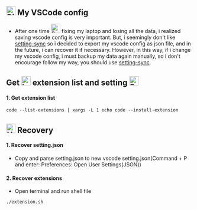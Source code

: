 ## <img src="https://raw.githubusercontent.com/Tarikul-Islam-Anik/Animated-Fluent-Emojis/master/Emojis/Food/Birthday%20Cake.png" alt="Birthday Cake" width="25" height="25" /> My VSCode config

-   After one time <img src="https://raw.githubusercontent.com/Tarikul-Islam-Anik/Animated-Fluent-Emojis/master/Emojis/Smilies/Bomb.png" alt="Bomb" width="25" height="25" /> fixing my laptop and losing all the data, i realized saving vscode config is very important. But, i seemingly don't like [setting-sync](https://code.visualstudio.com/docs/editor/settings-sync) so i decided to export my vscode config as json file, and in the future, i can recover it if necessary. However, in this way, if i change my vscode config, i must backup my data again manually, so i don't encourage follow my way, you should use [setting-sync](https://code.visualstudio.com/docs/editor/settings-sync).

## Get <img src="https://raw.githubusercontent.com/Tarikul-Islam-Anik/Animated-Fluent-Emojis/master/Emojis/Animals/Lady%20Beetle.png" alt="Lady Beetle" width="25" height="25" /> extension list and setting <img src="https://raw.githubusercontent.com/Tarikul-Islam-Anik/Animated-Fluent-Emojis/master/Emojis/Animals/Baby%20Chick.png" alt="Baby Chick" width="25" height="25" />

#### 1. Get extension list

```shell
code --list-extensions | xargs -L 1 echo code --install-extension
```

## <img src="https://raw.githubusercontent.com/Tarikul-Islam-Anik/Animated-Fluent-Emojis/master/Emojis/Animals/Honeybee.png" alt="Honeybee" width="25" height="25" /> Recovery

#### 1. Recover setting.json

-   Copy and parse setting.json to new vscode setting.json(Command + P and enter: Preferences: Open User Settings(JSON))

#### 2. Recover extensions

-   Open terminal and run shell file

```shell
./extension.sh
```
